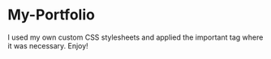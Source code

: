 # My-Portfolio

I used my own custom CSS stylesheets and applied the important tag where it was necessary. Enjoy!
